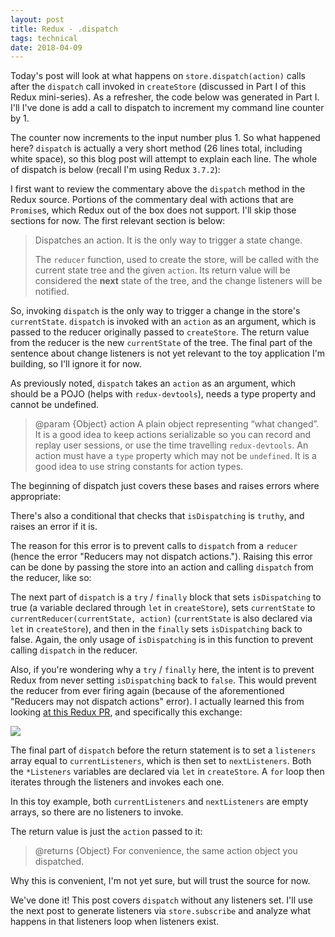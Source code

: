 ```yaml
---
layout: post
title: Redux - .dispatch
tags: technical
date: 2018-04-09
---
```


Today's post will look at what happens on `store.dispatch(action)` calls after the `dispatch` call invoked in `createStore` (discussed in Part I of this Redux mini-series). As a refresher, the code below was generated in Part I. I'll I've done is add a call to dispatch to increment my command line counter by 1.

<script src="https://gist.github.com/BenBrostoff/b52270ab73dd98be56e9a33747f60be9.js"></script>

The counter now increments to the input number plus 1. So what happened here? `dispatch` is actually a very short method (26 lines total, including white space), so this blog post will attempt to explain each line. The whole of dispatch is below (recall I'm using Redux `3.7.2`):

<script src="https://gist.github.com/BenBrostoff/08cb9127085c104a1c7cae02c77a7764.js"></script>

I first want to review the commentary above the `dispatch` method in the Redux source. Portions of the commentary deal with actions that are `Promise`s, which Redux out of the box does not support. I'll skip those sections for now. The first relevant section is below:

> Dispatches an action. It is the only way to trigger a state change.
>
> The `reducer` function, used to create the store, will be called with the
current state tree and the given `action`. Its return value will
be considered the **next** state of the tree, and the change listeners
will be notified.

So, invoking `dispatch` is the only way to trigger a change in the store's `currentState`. `dispatch` is invoked with an `action` as an argument, which is passed to the reducer originally passed to `createStore`. The return value from the reducer is the new `currentState` of the tree. The final part of the sentence about change listeners is not yet relevant to the toy application I'm building, so I'll ignore it for now.

As previously noted, `dispatch` takes an `action` as an argument, which should be a POJO (helps with `redux-devtools`), needs a type property and cannot be undefined.

> @param {Object} action A plain object representing “what changed”. It is a good idea to keep actions serializable so you can record and replay user sessions, or use the time travelling `redux-devtools`. An action must have a `type` property which may not be `undefined`. It is a good idea to use string constants for action types.

The beginning of dispatch just covers these bases and raises errors where appropriate:

<script src="https://gist.github.com/BenBrostoff/6f4faaf4ebcaa0196d175ead31e42a76.js"></script>

There's also a conditional that checks that `isDispatching` is `truthy`, and raises an error if it is.

<script src="https://gist.github.com/BenBrostoff/22ac068b76cf22c53e21355d75cdc366.js"></script>

The reason for this error is to prevent calls to `dispatch` from a `reducer` (hence the error "Reducers may not dispatch actions."). Raising this error can be done by passing the store into an action and calling `dispatch` from the reducer, like so:

<script src="https://gist.github.com/BenBrostoff/0e64c47bcfa840ef244671432d60223e.js"></script>

The next part of `dispatch` is a `try` / `finally` block that sets `isDispatching` to true (a variable declared through `let` in `createStore`), sets `currentState` to `currentReducer(currentState, action)` (`currentState` is also declared via `let` in `createStore`), and then in the `finally` sets `isDispatching` back to false. Again, the only usage of `isDispatching` is in this function to prevent calling `dispatch` in the reducer.

<script src="https://gist.github.com/BenBrostoff/c5f0b1a92590c4b306dbf7cdf282694e.js"></script>

Also, if you're wondering why a `try` / `finally` here, the intent is to prevent Redux from never setting `isDispatching` back to `false`. This would prevent the reducer from ever firing again (because of the aforementioned "Reducers may not dispatch actions" error). I actually learned this from looking [at this Redux PR](https://github.com/reactjs/redux/pull/372), and specifically this exchange:

![](https://s3.amazonaws.com/redux-series/why-try-finally.png)

The final part of `dispatch` before the return statement is to set a `listeners` array equal to `currentListeners`, which is then set to `nextListeners`. Both the `*Listeners` variables are declared via `let` in `createStore`. A `for` loop then iterates through the listeners and invokes each one.

<script src="https://gist.github.com/BenBrostoff/323617a993a2bcfda4a8e77eff829b4f.js"></script>

In this toy example, both `currentListeners` and `nextListeners` are empty arrays, so there are no listeners to invoke.

The return value is just the `action` passed to it:

> @returns {Object} For convenience, the same action object you dispatched.

Why this is convenient, I'm not yet sure, but will trust the source for now.

We've done it! This post covers `dispatch` without any listeners set. I'll use the next post to generate listeners via `store.subscribe` and analyze what happens in that listeners loop when listeners exist.
